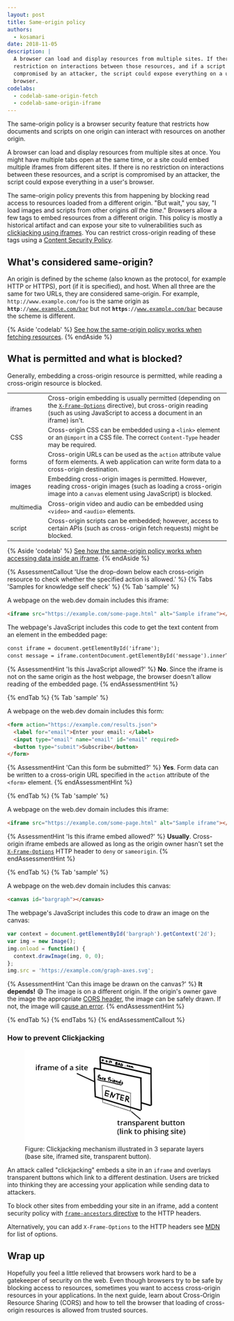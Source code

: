 ```yaml
---
layout: post
title: Same-origin policy
authors:
  - kosamari
date: 2018-11-05
description: |
  A browser can load and display resources from multiple sites. If there is no
  restriction on interactions between those resources, and if a script is
  compromised by an attacker, the script could expose everything on a user's
  browser.
codelabs:
  - codelab-same-origin-fetch
  - codelab-same-origin-iframe
---
```


The same-origin policy is a browser security feature that restricts how
documents and scripts on one origin can interact with resources
on another origin.

A browser can load and display resources from multiple sites at once. You might have
multiple tabs open at the same time, or a site could embed multiple iframes from
different sites. If there is no restriction on interactions between these
resources, and a script is compromised by an attacker, the script could
expose everything in a user's browser.

The same-origin policy prevents this from happening by blocking read access to
resources loaded from a different origin. "But wait," you say, "I load images
and scripts from other origins _all the time_." Browsers allow a few tags to
embed resources from a different origin. This policy is mostly a historical
artifact and can expose your site to vulnerabilities such as [clickjacking using
iframes](#how-to-prevent-clickjacking). You can restrict cross-origin reading
of these tags using a [Content Security
Policy](https://developers.google.com/web/fundamentals/security/csp/).

## What's considered same-origin?

An origin is defined by the scheme (also known as the  protocol, for example
HTTP or HTTPS), port (if it is specified), and host. When all three are the same
for two URLs, they are considered same-origin. For example,
`http://www.example.com/foo` is the same origin as
<code><strong>http</strong>://www.example.com/bar</code>
but not <code><strong>https</strong>://www.example.com/bar</code>
because the scheme is different.

{% Aside 'codelab' %}
[See how the same-origin policy works when fetching resources](/codelab-same-origin-fetch).
{% endAside %}

## What is permitted and what is blocked?

Generally, embedding a cross-origin resource is permitted, while reading a
cross-origin resource is blocked.

<div class="w-table-wrapper">
  <table>
    <tbody>
    <tr>
      <td>iframes</td>
      <td>
        Cross-origin embedding is usually permitted (depending on the <code><a href="https://developer.mozilla.org/en-US/docs/Web/HTTP/Headers/X-Frame-Options" rel="noopener">X-Frame-Options</a></code> directive), but cross-origin reading (such as using JavaScript to access a document in an iframe) isn't.
      </td>
    </tr>
    <tr>
      <td>CSS</td>
      <td>
        Cross-origin CSS can be embedded using a <code>&lt;link&gt;</code> element or an <code>@import</code> in a CSS file. The correct <code>Content-Type</code> header may be required.
      </td>
    </tr>
    <tr>
      <td>forms</td>
      <td>
        Cross-origin URLs can be used as the <code>action</code> attribute value of form elements. A web application can write form data to a cross-origin destination.
      </td>
    </tr>
    <tr>
      <td>images</td>
      <td>
        Embedding cross-origin images is permitted. However, reading cross-origin images (such as loading a cross-origin image into a <code>canvas</code> element using JavaScript) is blocked.
      </td>
    </tr>
    <tr>
      <td>multimedia</td>
      <td>
        Cross-origin video and audio can be embedded using <code>&lt;video&gt;</code> and <code>&lt;audio&gt;</code> elements.
      </td>
    </tr>
    <tr>
      <td>script</td>
      <td>
        Cross-origin scripts can be embedded; however, access to certain APIs (such as cross-origin fetch requests) might be blocked.
      </td>
    </tr>
    </tbody>
  </table>
</div>

{% Aside 'codelab' %}
[See how the same-origin policy works when accessing data inside an iframe](/codelab-same-origin-iframe).
{% endAside %}

{% AssessmentCallout 'Use the drop-down below each cross-origin resource to check whether the specified action is allowed.' %}
{% Tabs 'Samples for knowledge self check' %}
{% Tab 'sample' %}

A webpage on the web.dev domain includes this iframe:

```html
<iframe src="https://example.com/some-page.html" alt="Sample iframe"></iframe>
```

The webpage's JavaScript includes this code to get the text content from an element in the embedded page:

```html
const iframe = document.getElementById('iframe');
const message = iframe.contentDocument.getElementById('message').innerText;
```

{% AssessmentHint 'Is this JavaScript allowed?' %}
**No**. Since the iframe is not on the same origin as the host webpage,
the browser doesn't allow reading of the embedded page.
{% endAssessmentHint %}

{% endTab %}
{% Tab 'sample' %}

A webpage on the web.dev domain includes this form:

```html
<form action="https://example.com/results.json">
  <label for="email">Enter your email: </label>
  <input type="email" name="email" id="email" required>
  <button type="submit">Subscribe</button>
</form>
```

{% AssessmentHint 'Can this form be submitted?' %}
**Yes**. Form data can be written to a cross-origin URL specified
in the `action` attribute of the `<form>` element.
{% endAssessmentHint %}

{% endTab %}
{% Tab 'sample' %}

A webpage on the web.dev domain includes this iframe:

```html
<iframe src="https://example.com/some-page.html" alt="Sample iframe"></iframe>
```

{% AssessmentHint 'Is this iframe embed allowed?' %}
**Usually**. Cross-origin iframe embeds are allowed
as long as the origin owner hasn't set the
[`X-Frame-Options`](https://developer.mozilla.org/en-US/docs/Web/HTTP/Headers/X-Frame-Options)
HTTP header to `deny` or `sameorigin`.
{% endAssessmentHint %}

{% endTab %}
{% Tab 'sample' %}

A webpage on the web.dev domain includes this canvas:

```html
<canvas id="bargraph"></canvas>
```

The webpage's JavaScript includes this code to draw an image on the canvas:

```js
var context = document.getElementById('bargraph').getContext('2d');
var img = new Image();
img.onload = function() {
  context.drawImage(img, 0, 0);
};
img.src = 'https://example.com/graph-axes.svg';
```

{% AssessmentHint 'Can this image be drawn on the canvas?' %}
**It depends!** 😅 The image is on a different origin.
If the origin's owner gave the image the appropriate
[CORS header](/cross-origin-resource-sharing),
the image can be safely drawn. If not, the image will
[cause an error](https://developer.mozilla.org/en-US/docs/Web/HTML/CORS_enabled_image#What_is_a_.22tainted.22_canvas.3F).
{% endAssessmentHint %}

{% endTab %}
{% endTabs %}
{% endAssessmentCallout %}

### How to prevent Clickjacking

<figure class="w-figure w-figure--inline-right">
  <img src="./clickjacking.png" alt="clickjacking">
  <figcaption class="w-figcaption">
    Figure: Clickjacking mechanism illustrated in 3 separate layers (base site,
    iframed site, transparent button).
  </figcaption>
</figure>

An attack called "clickjacking" embeds a site in an `iframe` and overlays
transparent buttons which link to a different destination. Users are tricked
into thinking they are accessing your application while sending data to
attackers.

To block other sites from embedding your site in an iframe, add a content
security policy with [`frame-ancestors`
directive](https://developer.mozilla.org/en-US/docs/Web/HTTP/Headers/Content-Security-Policy/frame-ancestors)
to the HTTP headers.

Alternatively, you can add `X-Frame-Options` to the HTTP headers see
[MDN](https://developer.mozilla.org/en-US/docs/Web/HTTP/Headers/X-Frame-Options)
for list of options.

## Wrap up

Hopefully you feel a little relieved that browsers work hard to be a gatekeeper
of security on the web. Even though browsers try to be safe by blocking access
to resources, sometimes you want to access cross-origin resources in your
applications. In the next guide, learn about Cross-Origin Resource Sharing
(CORS) and how to tell the browser that loading of cross-origin resources is
allowed from trusted sources.
